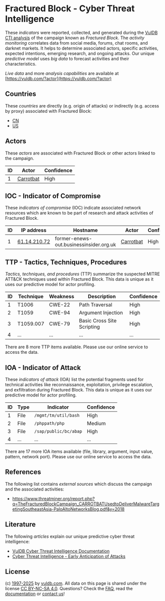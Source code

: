 # Fractured Block - Cyber Threat Intelligence

These _indicators_ were reported, collected, and generated during the [VulDB CTI analysis](https://vuldb.com/?kb.cti) of the campaign known as _Fractured Block_. The _activity monitoring_ correlates data from social media, forums, chat rooms, and darknet markets. It helps to determine associated actors, specific activities, expected intentions, emerging research, and ongoing attacks. Our unique _predictive model_ uses _big data_ to forecast activities and their characteristics.

_Live data_ and more _analysis capabilities_ are available at [https://vuldb.com/?actor](https://vuldb.com/?actor)

## Countries

These _countries_ are directly (e.g. origin of attacks) or indirectly (e.g. access by proxy) associated with Fractured Block:

* [CN](https://vuldb.com/?country.cn)
* [US](https://vuldb.com/?country.us)

## Actors

These _actors_ are associated with Fractured Block or other actors linked to the campaign.

ID | Actor | Confidence
-- | ----- | ----------
1 | [Carrotbat](https://vuldb.com/?actor.carrotbat) | High

## IOC - Indicator of Compromise

These _indicators of compromise_ (IOC) indicate associated network resources which are known to be part of research and attack activities of Fractured Block.

ID | IP address | Hostname | Actor | Confidence
-- | ---------- | -------- | ----- | ----------
1 | [61.14.210.72](https://vuldb.com/?ip.61.14.210.72) | former-enews-out.businessinsider.org.uk | [Carrotbat](https://vuldb.com/?actor.carrotbat) | High

## TTP - Tactics, Techniques, Procedures

_Tactics, techniques, and procedures_ (TTP) summarize the suspected MITRE ATT&CK techniques used within Fractured Block. This data is unique as it uses our predictive model for actor profiling.

ID | Technique | Weakness | Description | Confidence
-- | --------- | -------- | ----------- | ----------
1 | T1006 | CWE-22 | Path Traversal | High
2 | T1059 | CWE-94 | Argument Injection | High
3 | T1059.007 | CWE-79 | Basic Cross Site Scripting | High
4 | ... | ... | ... | ...

There are 8 more TTP items available. Please use our online service to access the data.

## IOA - Indicator of Attack

These _indicators of attack_ (IOA) list the potential fragments used for technical activities like reconnaissance, exploitation, privilege escalation, and exfiltration during Fractured Block. This data is unique as it uses our predictive model for actor profiling.

ID | Type | Indicator | Confidence
-- | ---- | --------- | ----------
1 | File | `/mgmt/tm/util/bash` | High
2 | File | `/phppath/php` | Medium
3 | File | `/sap/public/bc/abap` | High
4 | ... | ... | ...

There are 17 more IOA items available (file, library, argument, input value, pattern, network port). Please use our online service to access the data.

## References

The following list contains _external sources_ which discuss the campaign and the associated activities:

* https://www.threatminer.org/report.php?q=TheFracturedBlockCampaign_CARROTBATUsedtoDeliverMalwareTargetingSoutheastAsia-PaloAltoNetworksBlog.pdf&y=2018

## Literature

The following _articles_ explain our unique predictive cyber threat intelligence:

* [VulDB Cyber Threat Intelligence Documentation](https://vuldb.com/?kb.cti)
* [Cyber Threat Intelligence - Early Anticipation of Attacks](https://www.scip.ch/en/?labs.20201022)

## License

(c) [1997-2025](https://vuldb.com/?kb.changelog) by [vuldb.com](https://vuldb.com/?kb.about). All data on this page is shared under the license [CC BY-NC-SA 4.0](https://creativecommons.org/licenses/by-nc-sa/4.0/). Questions? Check the [FAQ](https://vuldb.com/?kb.faq), read the [documentation](https://vuldb.com/?kb) or [contact us](https://vuldb.com/?contact)!
